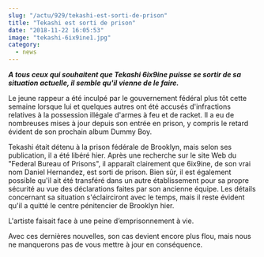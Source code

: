 ```yaml
--- 
slug: "/actu/929/tekashi-est-sorti-de-prison"
title: "Tekashi est sorti de prison"
date: "2018-11-22 16:05:53"
image: "tekashi-6ix9ine1.jpg"
category:
  - news
---
```

<p><strong><em>A tous ceux qui souhaitent que Tekashi 6ix9ine puisse se sortir de sa situation actuelle, il semble qu'il vienne de le faire.</em></strong></p>

<p>Le jeune rappeur a été inculpé par le gouvernement fédéral plus tôt cette semaine lorsque lui et quelques autres ont été accusés d'infractions relatives à la possession illégale d'armes à feu et de racket. Il a eu de nombreuses mises à jour depuis son entrée en prison, y compris le retard évident de son prochain album Dummy Boy.</p>

<p>Tekashi était détenu à la prison fédérale de Brooklyn, mais selon ses publication, il a été libéré hier. Après une recherche sur le site Web du "Federal Bureau of Prisons", il apparaît clairement que 6ix9ine, de son vrai nom Daniel Hernandez, est sorti de prison. Bien sûr, il est également possible qu'il ait été transféré dans un autre établissement pour sa propre sécurité au vue des déclarations faites par son ancienne équipe. Les détails concernant sa situation s'éclairciront avec le temps, mais il reste évident qu'il a quitté le centre pénitencier de Brooklyn hier.</p>

<p>L'artiste faisait face à une peine d’emprisonnement à vie.</p>

<p>Avec ces dernières nouvelles, son cas devient encore plus flou, mais nous ne manquerons pas de vous mettre à jour en conséquence.</p>